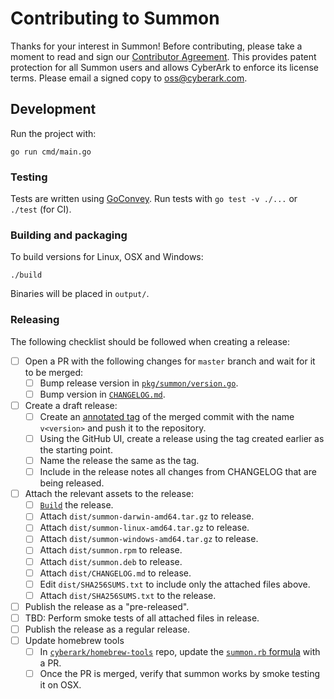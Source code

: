 # Contributing to Summon

Thanks for your interest in Summon! Before contributing, please
take a moment to read and sign our <a href="https://github.com/cyberark/summon/blob/master/Contributing_OSS/CyberArk_Open_Source_Contributor_Agreement.pdf" download="summon_contributor_agreement">Contributor Agreement</a>.
This provides patent protection for all Summon users and allows CyberArk
to enforce its license terms. Please email a signed copy to
<a href="oss@cyberark.com">oss@cyberark.com</a>.

## Development

Run the project with:

```
go run cmd/main.go
```

### Testing

Tests are written using [GoConvey](http://goconvey.co/).
Run tests with `go test -v ./...` or `./test` (for CI).

### Building and packaging

To build versions for Linux, OSX and Windows:

```
./build
```

Binaries will be placed in `output/`.

### Releasing

The following checklist should be followed when creating a release:

- [ ] Open a PR with the following changes for `master` branch and wait for it to be merged:
  - [ ] Bump release version in [`pkg/summon/version.go`](pkg/summon/version.go).
  - [ ] Bump version in [`CHANGELOG.md`](CHANGELOG.md).
- [ ] Create a draft release:
  - [ ] Create an [annotated tag](https://git-scm.com/book/en/v2/Git-Basics-Tagging#_annotated_tags)
of the merged commit with the name `v<version>` and push it to the repository.
  - [ ] Using the GitHub UI, create a release using the tag created earlier as the starting point.
  - [ ] Name the release the same as the tag.
  - [ ] Include in the release notes all changes from CHANGELOG that are being released.
- [ ] Attach the relevant assets to the release:
  - [ ] [`Build`](./build) the release.
  - [ ] Attach `dist/summon-darwin-amd64.tar.gz` to release.
  - [ ] Attach `dist/summon-linux-amd64.tar.gz` to release.
  - [ ] Attach `dist/summon-windows-amd64.tar.gz` to release.
  - [ ] Attach `dist/summon.rpm` to release.
  - [ ] Attach `dist/summon.deb` to release.
  - [ ] Attach `dist/CHANGELOG.md` to release.
  - [ ] Edit `dist/SHA256SUMS.txt` to include only the attached files above.
  - [ ] Attach `dist/SHA256SUMS.txt` to the release.
- [ ] Publish the release as a "pre-released".
- [ ] TBD: Perform smoke tests of all attached files in release.
- [ ] Publish the release as a regular release.
- [ ] Update homebrew tools
  - [ ] In [`cyberark/homebrew-tools`](https://github.com/cyberark/homebrew-tools) repo, update
  the [`summon.rb` formula](https://github.com/cyberark/homebrew-tools/blob/master/summon.rb#L4-L6) with a PR.
  - [ ] Once the PR is merged, verify that summon works by smoke testing it on OSX.
